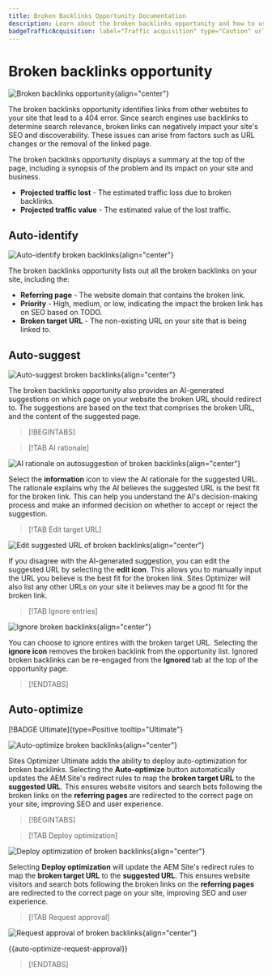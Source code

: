 ```yaml
---
title: Broken Backlinks Opportunity Documentation
description: Learn about the broken backlinks opportunity and how to use it to improve traffic acquisition.
badgeTrafficAcquisition: label="Traffic acquisition" type="Caution" url="../../opportunity-types/traffic-acquisition.md" tooltip="Traffic acquisition"
---
```


# Broken backlinks opportunity

![Broken backlinks opportunity](./assets/broken-backlinks/hero.png){align="center"}

The broken backlinks opportunity identifies links from other websites to your site that lead to a 404 error. Since search engines use backlinks to determine search relevance, broken links can negatively impact your site's SEO and discoverability. These issues can arise from factors such as URL changes or the removal of the linked page.

The broken backlinks opportunity displays a summary at the top of the page, including a synopsis of the problem and its impact on your site and business.

* **Projected traffic lost** - The estimated traffic loss due to broken backlinks.
* **Projected traffic value** - The estimated value of the lost traffic.

## Auto-identify

![Auto-identify broken backlinks](./assets/broken-backlinks/auto-identify.png){align="center"}

The broken backlinks opportunity lists out all the broken backlinks on your site, including the:

* **Referring page** - The website domain that contains the broken link.
* **Priority** - High, medium, or low, indicating the impact the broken link has on SEO based on TODO.
* **Broken target URL** - The non-existing URL on your site that is being linked to.

## Auto-suggest

![Auto-suggest broken backlinks](./assets/broken-backlinks/auto-suggest.png){align="center"}

The broken backlinks opportunity also provides an AI-generated suggestions on which page on your website the broken URL should redirect to. The suggestions are based on the text that comprises the broken URL, and the content of the suggested page.


>[!BEGINTABS]

>[!TAB AI rationale]

![AI rationale on autosuggestion of broken backlinks](./assets/broken-backlinks/auto-suggest-ai-rationale.png){align="center"}

Select the **information** icon to view the AI rationale for the suggested URL. The rationale explains why the AI believes the suggested URL is the best fit for the broken link. This can help you understand the AI's decision-making process and make an informed decision on whether to accept or reject the suggestion.

>[!TAB Edit target URL]

![Edit suggested URL of broken backlinks](./assets/broken-backlinks/edit-target-url.png){align="center"}

If you disagree with the AI-generated suggestion, you can edit the suggested URL by selecting the **edit icon**. This allows you to manually input the URL you believe is the best fit for the broken link. Sites Optimizer will also list any other URLs on your site it believes may be a good fit for the broken link.  

>[!TAB Ignore entries]

![Ignore broken backlinks](./assets/broken-backlinks/ignore.png){align="center"}

You can choose to ignore entires with the broken target URL. Selecting the **ignore icon** removes the broken backlink from the opportunity list. Ignored broken backlinks can be re-engaged from the **Ignored** tab at the top of the opportunity page.

>[!ENDTABS]

## Auto-optimize

[!BADGE Ultimate]{type=Positive tooltip="Ultimate"}

![Auto-optimize broken backlinks](./assets/broken-backlinks/auto-optimize.png){align="center"}

Sites Optimizer Ultimate adds the ability to deploy auto-optimization for broken backlinks. Selecting the **Auto-optimize** button automatically updates the AEM Site's redirect rules to map the **broken target URL** to the **suggested URL**. This ensures website visitors and search bots following the broken links on the **referring pages** are redirected to the correct page on your site, improving SEO and user experience.

>[!BEGINTABS]

>[!TAB Deploy optimization]

![Deploy optimization of broken backlinks](./assets/broken-backlinks/deploy-optimization.png){align="center"}

Selecting **Deploy optimization** will update the AEM Site's redirect rules to map the **broken target URL** to the **suggested URL**. This ensures website visitors and search bots following the broken links on the **referring pages** are redirected to the correct page on your site, improving SEO and user experience.

>[!TAB Request approval]

![Request approval of broken backlinks](./assets/broken-backlinks/request-approval.png){align="center"}

{{auto-optimize-request-approval}}

>[!ENDTABS]

